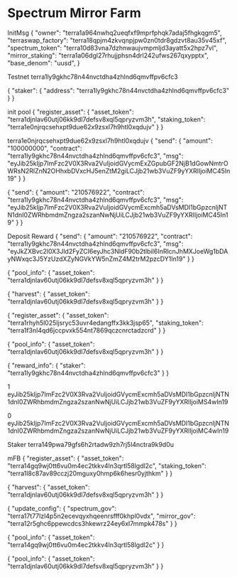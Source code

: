 # Spectrum Mirror Farm <!-- omit in toc -->

InitMsg
{
    "owner": "terra1a964nwhq2ueqfxf9mprfphqk7adaj5fhgkqgm5",
    "terraswap_factory": "terra18qpjm4zkvqnpjpw0zn0tdr8gdzvt8au35v45xf",
    "spectrum_token": "terra10d83vna7dzhnwaujvmpmljd3ayatt5x2hpz7vl",
    "mirror_staking": "terra1a06dgl27rhujjphsn4drl242ufws267qxypptx",
    "base_denom": "uusd",
}

Testnet
terra1ly9gkhc78n44nvctdha4zhlnd6qmvffpv6cfc3

{
  "staker": {
    "address": "terra1ly9gkhc78n44nvctdha4zhlnd6qmvffpv6cfc3"
  }
}

init pool
{
    "register_asset": {
        "asset_token": "terra1djnlav60utj06kk9dl7defsv8xql5qpryzvm3h",
        "staking_token": "terra1e0njrqcsehxpt9due62x9zsxl7h9htl0xqdujv"
    }
}




terra1e0njrqcsehxpt9due62x9zsxl7h9htl0xqdujv
{
  "send": {
    "amount": "100000000",
    "contract": "terra1ly9gkhc78n44nvctdha4zhlnd6qmvffpv6cfc3",
    "msg": "eyJib25kIjp7ImFzc2V0X3Rva2VuIjoidGVycmExZGpubGF2NjB1dGowNmtrOWRsN2RlZnN2OHhxbDVxcHJ5enZtM2giLCJjb21wb3VuZF9yYXRlIjoiMC45In19"
  }
}

{
  "send": {
    "amount": "210576922",
    "contract": "terra1ly9gkhc78n44nvctdha4zhlnd6qmvffpv6cfc3",
    "msg": "eyJib25kIjp7ImFzc2V0X3Rva2VuIjoidGVycmExcmh5aDVsMDI1bGpzcnljNTN1dnI0ZWRhbmdmZngza2szanNwNjUiLCJjb21wb3VuZF9yYXRlIjoiMC45In19"
  }
}

Deposit Reward
{
  "send": {
    "amount": "210576922",
    "contract": "terra1ly9gkhc78n44nvctdha4zhlnd6qmvffpv6cfc3",
    "msg": "eyJkZXBvc2l0X3Jld2FyZCI6eyJhc3NldF90b2tlbiI6InRlcnJhMXJoeWg1bDAyNWxqc3J5YzUzdXZyNGVkYW5nZmZ4M2trM2pzcDY1In19"
  }
}




{
  "pool_info": {
        "asset_token": "terra1djnlav60utj06kk9dl7defsv8xql5qpryzvm3h"
    }
}

{
  "harvest": {
        "asset_token": "terra1djnlav60utj06kk9dl7defsv8xql5qpryzvm3h"
    }
}

{
    "register_asset": {
        "asset_token": "terra1rhyh5l025ljsryc53uvr4edangffx3kk3jsp65",
        "staking_token": "terra1f3nl4qd6jccpvxk554nt7869qczcnrctadzcrd"
    }
}

{
  "pool_info": {
        "asset_token": "terra1djnlav60utj06kk9dl7defsv8xql5qpryzvm3h"
    }
}


{
  "reward_info": {
        "staker": "terra1ly9gkhc78n44nvctdha4zhlnd6qmvffpv6cfc3"
    }
}

1
eyJib25kIjp7ImFzc2V0X3Rva2VuIjoidGVycmExcmh5aDVsMDI1bGpzcnljNTN1dnI0ZWRhbmdmZngza2szanNwNjUiLCJjb21wb3VuZF9yYXRlIjoiMS4wIn19


0
eyJib25kIjp7ImFzc2V0X3Rva2VuIjoidGVycmExcmh5aDVsMDI1bGpzcnljNTN1dnI0ZWRhbmdmZngza2szanNwNjUiLCJjb21wb3VuZF9yYXRlIjoiMC4wIn19


Staker terra149pwa79gfs6h2rtadw9zh7rj5l4nctra9k9d0u

mFB
{
    "register_asset": {
        "asset_token": "terra14gq9wj0tt6vu0m4ec2tkkv4ln3qrtl58lgdl2c",
        "staking_token": "terra1l8c87av89cczj20mguxy0hmp6k6hesr0yjthkm"
    }
}

{
    "harvest": {
        "asset_token": "terra1djnlav60utj06kk9dl7defsv8xql5qpryzvm3h"
    }
}


{
  "update_config": {
    "spectrum_gov": "terra17t77lzl4p5n2ecevqyxhqeenrsfff0khpl0vdx",
    "mirror_gov": "terra12r5ghc6ppewcdcs3hkewrz24ey6xl7mmpk478s"
  }
}


{
    "pool_info": {
        "asset_token": "terra14gq9wj0tt6vu0m4ec2tkkv4ln3qrtl58lgdl2c"
    }
}

{
    "pool_info": {
        "asset_token": "terra1djnlav60utj06kk9dl7defsv8xql5qpryzvm3h"
    }
}
